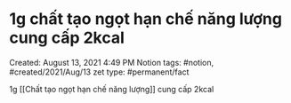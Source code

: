 # 1g chất tạo ngọt hạn chế năng lượng cung cấp 2kcal

Created: August 13, 2021 4:49 PM
Notion tags: #notion, #created/2021/Aug/13
zet type: #permanent/fact

1g [[Chất tạo ngọt hạn chế năng lượng]] cung cấp 2kcal